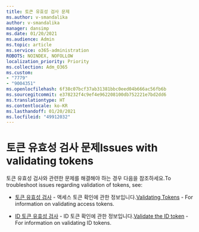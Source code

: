 ```yaml
---
title: 토큰 유효성 검사 문제
ms.author: v-smandalika
author: v-smandalika
manager: dansimp
ms.date: 01/20/2021
ms.audience: Admin
ms.topic: article
ms.service: o365-administration
ROBOTS: NOINDEX, NOFOLLOW
localization_priority: Priority
ms.collection: Adm_O365
ms.custom:
- "7779"
- "9004351"
ms.openlocfilehash: 6f38c07bcf37ab31381bbc0eed04b666ac56fb6b
ms.sourcegitcommit: e378232f4c9ef4e962208100db752221e7bd2dd6
ms.translationtype: HT
ms.contentlocale: ko-KR
ms.lasthandoff: 01/20/2021
ms.locfileid: "49912032"
---
```

# <a name="issues-with-validating-tokens"></a><span data-ttu-id="9b2b1-102">토큰 유효성 검사 문제</span><span class="sxs-lookup"><span data-stu-id="9b2b1-102">Issues with validating tokens</span></span>

<span data-ttu-id="9b2b1-103">토큰 유효성 검사와 관련한 문제를 해결해야 하는 경우 다음을 참조하세요.</span><span class="sxs-lookup"><span data-stu-id="9b2b1-103">To troubleshoot issues regarding validation of tokens, see:</span></span>

- <span data-ttu-id="9b2b1-104">[토큰 유효성 검사](https://docs.microsoft.com/azure/active-directory/develop/access-tokens#validating-tokens) - 액세스 토큰 확인에 관한 정보입니다.</span><span class="sxs-lookup"><span data-stu-id="9b2b1-104">[Validating Tokens](https://docs.microsoft.com/azure/active-directory/develop/access-tokens#validating-tokens) - For information on validating access tokens.</span></span>

- <span data-ttu-id="9b2b1-105">[ID 토큰 유효성 검사](https://docs.microsoft.com/azure/active-directory/develop/v2-protocols-oidc#validate-the-id-token) - ID 토큰 확인에 관한 정보입니다.</span><span class="sxs-lookup"><span data-stu-id="9b2b1-105">[Validate the ID token](https://docs.microsoft.com/azure/active-directory/develop/v2-protocols-oidc#validate-the-id-token) - For information on validating ID tokens.</span></span>
